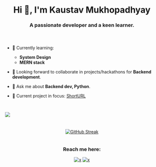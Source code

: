 
<h1 align="center">Hi 👋, I'm Kaustav Mukhopadhyay</h1>
<h3 align="center">A passionate developer and a keen learner.<br><br><br></h3>

 - 🌱 Currently learning:
   - **System Design**
   - **MERN stack** 

- 🔭 Looking forward to collaborate in projects/hackathons for **Backend development**. 

- 💬 Ask me about **Backend dev, Python**.
- 📂 Current project in focus: <a href="https://github.com/muKaustav/ShortURL" target="_blank">ShortURL</a>
<br>

 ![](https://komarev.com/ghpvc/?username=muKaustav&style=flat-square) 
<h1 align="center"></h1>
<div align="center">

[![GitHub Streak](https://github-readme-streak-stats.herokuapp.com?user=muKaustav&theme=react)](https://git.io/streak-stats) 
</div>

<h1 align="center"></h1>
<h3 align="center">Reach me here:<br></h3>
<p align="center"><a href="https://www.linkedin.com/in/kaustavmukhopadhyay/" target="_blank"><img src="https://img.shields.io/badge/LinkedIn-0077B5?style=for-the-badge&logo=linkedin&logoColor=white" alt="x" /></a>
<a href="mailto:mu.kaustav@gmail.com" target="_blank"><img src="https://img.shields.io/badge/Gmail-D14836?style=for-the-badge&logo=gmail&logoColor=white" alt="x" /></a>

</p>


